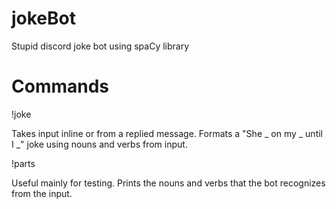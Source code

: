 # jokeBot
Stupid discord joke bot using spaCy library

# Commands

!joke

Takes input inline or from a replied message. Formats a "She _ on my _ until I _" joke using nouns and verbs from input.

!parts

Useful mainly for testing. Prints the nouns and verbs that the bot recognizes from the input.
